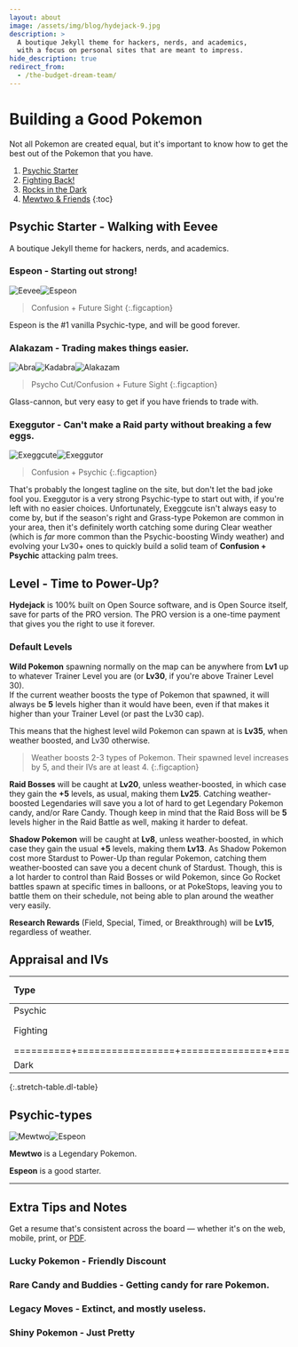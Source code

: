 ```yaml
---
layout: about
image: /assets/img/blog/hydejack-9.jpg
description: >
  A boutique Jekyll theme for hackers, nerds, and academics,
  with a focus on personal sites that are meant to impress.
hide_description: true
redirect_from:
  - /the-budget-dream-team/
---
```


# Building a Good Pokemon

Not all Pokemon are created equal, but it's important to know how to get the best out of the Pokemon that you have.

1. [Psychic Starter](#moveset---break-out-those-tms-or-not)
2. [Fighting Back!](#level---time-to-power-up)
3. [Rocks in the Dark](#appraisal-and-ivs)
4. [Mewtwo & Friends](#extra-tips-and-notes)
{:toc}


## Psychic Starter - Walking with Eevee

A boutique Jekyll theme for hackers, nerds, and academics.  

### Espeon - Starting out strong!

![Eevee](https://img.pokemondb.net/sprites/home/normal/eevee.png)![Espeon](https://img.pokemondb.net/sprites/home/normal/espeon.png)

> Confusion + Future Sight
{:.figcaption}

Espeon is the #1 vanilla Psychic-type, and will be good forever.

### Alakazam - Trading makes things easier.

![Abra](https://img.pokemondb.net/sprites/home/normal/abra.png)![Kadabra](https://img.pokemondb.net/sprites/home/normal/kadabra.png)![Alakazam](https://img.pokemondb.net/sprites/home/normal/alakazam.png)

> Psycho Cut/Confusion + Future Sight
{:.figcaption}

Glass-cannon, but very easy to get if you have friends to trade with.

### Exeggutor - Can't make a Raid party without breaking a few eggs.

![Exeggcute](https://img.pokemondb.net/sprites/home/normal/exeggcute.png)![Exeggutor](https://img.pokemondb.net/sprites/home/normal/exeggutor.png)

> Confusion + Psychic
{:.figcaption}

That's probably the longest tagline on the site, but don't let the bad joke fool you. Exeggutor is a very strong Psychic-type to start out with, if you're left with no easier choices. Unfortunately, Exeggcute isn't always easy to come by, but if the season's right and Grass-type Pokemon are common in your area, then it's definitely worth catching some during Clear weather (which is *far* more common than the Psychic-boosting Windy weather) and evolving your Lv30+ ones to quickly build a solid team of **Confusion + Psychic** attacking palm trees.


## Level - Time to Power-Up?

**Hydejack** is 100% built on Open Source software, and is Open Source itself, save for parts of the PRO version. The PRO version is a one-time payment that gives you the right to use it forever.

### Default Levels

**Wild Pokemon** spawning normally on the map can be anywhere from **Lv1** up to whatever Trainer Level you are (or **Lv30**, if you're above Trainer Level 30).\
If the current weather boosts the type of Pokemon that spawned, it will always be **5** levels higher than it would have been, even if that makes it higher than your Trainer Level (or past the Lv30 cap).

This means that the highest level wild Pokemon can spawn at is **Lv35**, when weather boosted, and Lv30 otherwise.

> Weather boosts 2-3 types of Pokemon. Their spawned level increases by 5, and their IVs are at least 4.
{:.figcaption}

**Raid Bosses** will be caught at **Lv20**, unless weather-boosted, in which case they gain the **+5** levels, as usual, making them **Lv25**. Catching weather-boosted Legendaries will save you a lot of hard to get Legendary Pokemon candy, and/or Rare Candy. Though keep in mind that the Raid Boss will be **5** levels higher in the Raid Battle as well, making it harder to defeat.

**Shadow Pokemon** will be caught at **Lv8**, unless weather-boosted, in which case they gain the usual **+5** levels, making them **Lv13**. As Shadow Pokemon cost more Stardust to Power-Up than regular Pokemon, catching them weather-boosted can save you a decent chunk of Stardust. Though, this is a lot harder to control than Raid Bosses or wild Pokemon, since Go Rocket battles spawn at specific times in balloons, or at PokeStops, leaving you to battle them on their schedule, not being able to plan around the weather very easily.

**Research Rewards** (Field, Special, Timed, or Breakthrough) will be **Lv15**, regardless of weather.


## Appraisal and IVs

|Type      | Pokemon         | Fast Move     | Carge Move    |
|:---------|:----------------|:-------------:|:-------------:|
| Psychic  | Espeon          | Confusion     | ???           |
| Fighting | Machamp         | Counter       | Dynamic Punch |
|==========+=================+===============+===============|
| Dark     | Tyranitar       | Bite          | Crunch        |
{:.stretch-table.dl-table}


## Psychic-types
![Mewtwo](https://img.pokemondb.net/sprites/home/normal/mewtwo.png)![Espeon](https://img.pokemondb.net/sprites/home/normal/espeon.png)

**Mewtwo** is a Legendary Pokemon.

**Espeon** is a good starter.


---


## Extra Tips and Notes
Get a resume that's consistent across the board — whether it's on the web, mobile, print, or [PDF](assets/Resume.pdf).

### Lucky Pokemon - Friendly Discount

### Rare Candy and Buddies - Getting candy for rare Pokemon.

### Legacy Moves - Extinct, and mostly useless.

### Shiny Pokemon - Just Pretty

